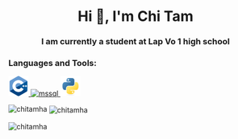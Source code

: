 <h1 align="center">Hi 👋, I'm Chi Tam</h1>
<h3 align="center">I am currently a student at Lap Vo 1 high school</h3>

<h3 align="left">Languages and Tools:</h3>
<p align="left"> <a href="https://www.w3schools.com/cpp/" target="_blank" rel="noreferrer"> <img src="https://raw.githubusercontent.com/devicons/devicon/master/icons/cplusplus/cplusplus-original.svg" alt="cplusplus" width="40" height="40"/> </a> <a href="https://www.microsoft.com/en-us/sql-server" target="_blank" rel="noreferrer"> <img src="https://www.svgrepo.com/show/303229/microsoft-sql-server-logo.svg" alt="mssql" width="40" height="40"/> </a> <a href="https://www.python.org" target="_blank" rel="noreferrer"> <img src="https://raw.githubusercontent.com/devicons/devicon/master/icons/python/python-original.svg" alt="python" width="40" height="40"/> </a> </p>

<p><img align="left" src="https://github-readme-stats.vercel.app/api/top-langs?username=chitamha&show_icons=true&locale=en&layout=compact" alt="chitamha" /></p>

<p>&nbsp;<img align="center" src="https://github-readme-stats.vercel.app/api?username=chitamha&show_icons=true&locale=en" alt="chitamha" /></p>

<p><img align="center" src="https://github-readme-streak-stats.herokuapp.com/?user=chitamha&" alt="chitamha" /></p>
